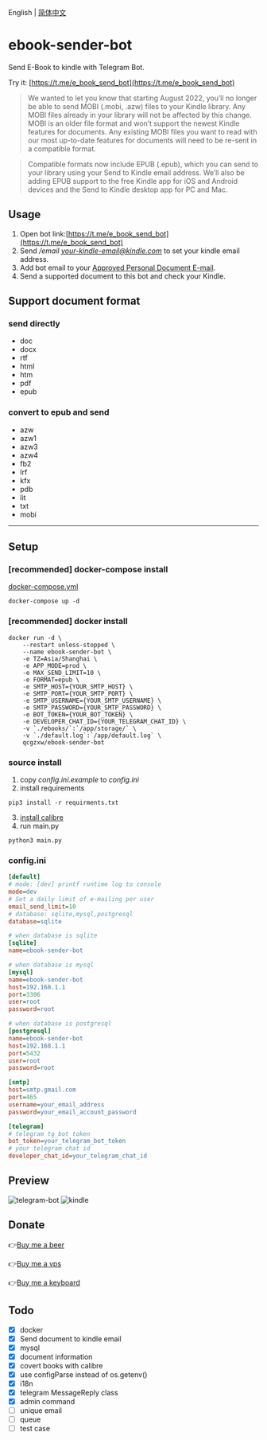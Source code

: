 English | [简体中文](README-ZH.md)

# ebook-sender-bot
Send E-Book to kindle with Telegram Bot.

Try it: [https://t.me/e_book_send_bot](https://t.me/e_book_send_bot)

> We wanted to let you know that starting August 2022, you’ll no longer be able to send MOBI (.mobi, .azw) files to your Kindle library. Any MOBI files already in your library will not be affected by this change. MOBI is an older file format and won’t support the newest Kindle features for documents. Any existing MOBI files you want to read with our most up-to-date features for documents will need to be re-sent in a compatible format.

> Compatible formats now include EPUB (.epub), which you can send to your library using your Send to Kindle email address. We’ll also be adding EPUB support to the free Kindle app for iOS and Android devices and the Send to Kindle desktop app for PC and Mac. 

## Usage

1. Open bot link:[https://t.me/e_book_send_bot](https://t.me/e_book_send_bot)
2. Send */email your-kindle-email@kindle.com* to set your kindle email address.
3. Add bot email to your [Approved Personal Document E-mail](https://www.amazon.com/hz/mycd/myx#/home/settings/payment).
4. Send a supported document to this bot and check your Kindle.

## Support document format
### send directly
- doc 
- docx 
- rtf 
- html 
- htm 
- pdf
- epub

### convert to epub and send
- azw 
- azw1 
- azw3 
- azw4 
- fb2 
- lrf 
- kfx 
- pdb 
- lit
- txt 
- mobi

---

## Setup

### [recommended] docker-compose install
[docker-compose.yml](docker-compose.yml)
```shell
docker-compose up -d
```

### [recommended] docker install
```shell
docker run -d \
    --restart unless-stopped \
    --name ebook-sender-bot \
    -e TZ=Asia/Shanghai \
    -e APP_MODE=prod \
    -e MAX_SEND_LIMIT=10 \
    -e FORMAT=epub \
    -e SMTP_HOST={YOUR_SMTP_HOST} \
    -e SMTP_PORT={YOUR_SMTP_PORT} \
    -e SMTP_USERNAME={YOUR_SMTP_USERNAME} \
    -e SMTP_PASSWORD={YOUR_SMTP_PASSWORD} \
    -e BOT_TOKEN={YOUR_BOT_TOKEN} \
    -e DEVELOPER_CHAT_ID={YOUR_TELEGRAM_CHAT_ID} \
    -v `./ebooks/`:`/app/storage/` \
    -v `./default.log`:`/app/default.log` \
    qcgzxw/ebook-sender-bot
```

### source install
1. copy *config.ini.example* to *config.ini*
2. install requirements
```shell
pip3 install -r requirments.txt
```
3. [install calibre](https://calibre-ebook.com/download)
4. run main.py
```shell
python3 main.py
```

### config.ini
```ini
[default]
# mode: [dev] printf runtime log to console 
mode=dev
# Set a daily limit of e-mailing per user
email_send_limit=10
# database: sqlite,mysql,postgresql
database=sqlite

# when database is sqlite
[sqlite]
name=ebook-sender-bot

# when database is mysql
[mysql]
name=ebook-sender-bot
host=192.168.1.1
port=3306
user=root
password=root

# when database is postgresql
[postgresql]
name=ebook-sender-bot
host=192.168.1.1
port=5432
user=root
password=root

[smtp]
host=smtp.gmail.com
port=465
username=your_email_address
password=your_email_account_password

[telegram]
# telegram tg_bot token
bot_token=your_telegram_bot_token
# your telegram chat id
developer_chat_id=your_telegram_chat_id
```

## Preview
![telegram-bot](https://cdn.jsdelivr.net/gh/image-backup/qcgzxw-images@master/image/16344769229431634476922938.png)
![kindle](https://cdn.jsdelivr.net/gh/image-backup/qcgzxw-images@master/image/16344842508421634484250830.png)

## Donate
👉[Buy me a beer](https://www.paypal.com/cgi-bin/webscr?cmd=_s-xclick&hosted_button_id=M67JY6LTXNLB4&on0=donate&os0=Buy+Me+A+Beer)

👉[Buy me a vps](https://www.paypal.com/cgi-bin/webscr?cmd=_s-xclick&hosted_button_id=M67JY6LTXNLB4&on0=donate&os0=Buy+Me+A+VPS)

👉[Buy me a keyboard](https://www.paypal.com/cgi-bin/webscr?cmd=_s-xclick&hosted_button_id=M67JY6LTXNLB4&on0=donate&os0=Buy+Me+A+Keyboard)

## Todo
- [x] docker
- [x] Send document to kindle email
- [x] mysql
- [x] document information
- [x] covert books with calibre
- [x] use configParse instead of os.getenv()
- [x] i18n
- [x] telegram MessageReply class
- [x] admin command
- [ ] unique email
- [ ] queue
- [ ] test case
